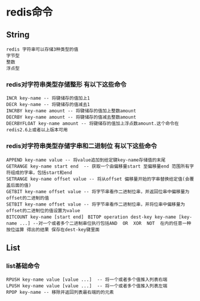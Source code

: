 # redis命令

## String
`redis 字符串可以存储3种类型的值`  
`字节型`    
`整数`  
`浮点型`  

### redis对字符串类型存储整形 有以下这些命令
`INCR key-name -- 将键储存的值加上1`  
`DECR key-name -- 将键储存的值减去1`  
`INCRBY key-name amount -- 将键储存的值加上整数amount`  
`DECRBY key-name amount -- 将键储存的值减去整数amount`  
`DECRBYFLOAT key-name amount -- 将键储存的值加上浮点数amount.这个命令在redis2.6上或者以上版本可用`  

### redis对字符串类型存储字串和二进制位 有以下这些命令
`APPEND key-name value -- 将value追加到给定键key-name存储值的末尾`  
`GETRANGE key-name start end  -- 获取一个由偏移量start 至偏移量end 范围所有字符组成的字串，包括start和end`    
`SETRANGE key-name offset value -- 将从offset 偏移量开始的字串替换给定值(会覆盖后面的值)`      
`GETBIT key-name offset value -- 将字节串看作二进制位串，并返回位串中偏移量为offset的二进制的值`  
`SETBIT key-name offset value -- 将字节串看作二进制位串，并将位串中偏移量为offset的二进制位的值设置为value`  
`BITCOUNT key-name [start end] `
`BITOP operation dest-key key-name [key-name ...] --对一个或者多个二进制串位执行包括AND  OR  XOR  NOT  在内的任意一种按位运算
得出的结果 保存在dest-key键里面`  

## List

### list基础命令
`RPUSH key-name value [value ...]  -- 将一个或者多个值推入列表右端`  
`LPUSH key-name value [value ...]  -- 将一个或者多个值推入列表左端`  
`RPOP key-name -- 移除并返回列表最右端的的元素`
